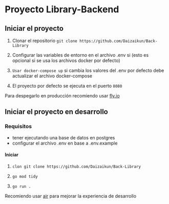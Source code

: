 # Proyecto Library-Backend

## Iniciar el proyecto

1. Clonar el repositorio ```git clone https://github.com/Daizaikun/Back-Library```

2. Configurar las variables de entorno en el archivo .env si (esto es opcional si se usa los archivos docker por defecto)

3. ```Usar docker-compose up``` si cambia los valores del .env por defecto debe actualizar el archivo docker-compose

4. El proyecto por defecto se ejecuta en el puerto ```8080```

Para despegarlo en producción recomiendo usar [fly.io](http://fly.io)

## Iniciar el proyecto en desarrollo

### Requisitos

- tener ejecutando una base de datos en postgres
- configurar el archivo .env en base a .env.example
  
#### Iniciar

1. ```clon git clone https://github.com/Daizaikun/Back-Library```

2. ```go mod tidy```

3. ```go run .```

Recomiendo usar [air](https://github.com/cosmtrek/air) para mejorar la experiencia de desarrollo
